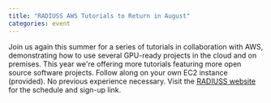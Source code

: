 ```yaml
---
title: "RADIUSS AWS Tutorials to Return in August"
categories: event
---
```


Join us again this summer for a series of tutorials in collaboration with AWS, demonstrating how to use several GPU-ready projects in the cloud and on premises. This year we're offering more tutorials featuring more open source software projects. Follow along on your own EC2 instance (provided). No previous experience necessary. Visit the [RADIUSS website](https://software.llnl.gov/radiuss/event/2023/07/11/radiuss-on-aws/) for the schedule and sign-up link.
